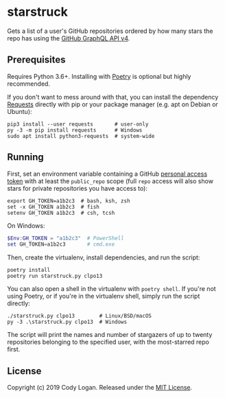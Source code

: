 # starstruck

Gets a list of a user's GitHub repositories ordered by how many stars the repo has
using the [GitHub GraphQL API v4](https://developer.github.com/v4/guides/intro-to-graphql/).

## Prerequisites

Requires Python 3.6+. Installing with [Poetry](https://poetry.eustace.io/) is
optional but highly recommended.

If you don't want to mess around with that, you can install the dependency
[Requests](https://requests.kennethreitz.org/en/master/) directly with pip or
your package manager (e.g. apt on Debian or Ubuntu):

```shell
pip3 install --user requests       # user-only
py -3 -m pip install requests      # Windows
sudo apt install python3-requests  # system-wide
```

## Running

First, set an environment variable containing a
GitHub [personal access token](https://help.github.com/articles/creating-an-access-token-for-command-line-use/)
with at least the `public_repo` scope (full `repo` access will also show stars for
private repositories you have access to):

```shell
export GH_TOKEN=a1b2c3  # bash, ksh, zsh
set -x GH_TOKEN a1b2c3  # fish
setenv GH_TOKEN a1b2c3  # csh, tcsh
```

On Windows:

```powershell
$Env:GH_TOKEN = "a1b2c3"  # PowerShell
set GH_TOKEN=a1b2c3       # cmd.exe
```

Then, create the virtualenv, install dependencies, and run the script:

```shell
poetry install
poetry run starstruck.py clpo13
```

You can also open a shell in the virtualenv with `poetry shell`. If you're not using
Poetry, or if you're in the virtualenv shell, simply run the script directly:

```shell
./starstruck.py clpo13        # Linux/BSD/macOS
py -3 .\starstruck.py clpo13  # Windows
```

The script will print the names and number of stargazers of up to twenty repositories
belonging to the specified user, with the most-starred repo first.

## License

Copyright (c) 2019 Cody Logan. Released under the [MIT License](LICENSE).
